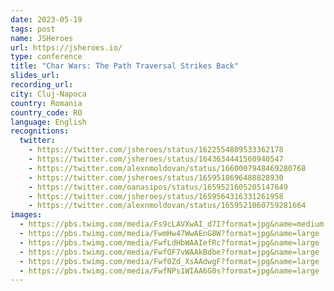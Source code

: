 ```yaml
---
date: 2023-05-19
tags: post
name: JSHeroes
url: https://jsheroes.io/
type: conference
title: "Char Wars: The Path Traversal Strikes Back"
slides_url:
recording_url: 
city: Cluj-Napoca
country: Romania
country_code: RO
language: English
recognitions:
  twitter:
    - https://twitter.com/jsheroes/status/1622554809533362178
    - https://twitter.com/jsheroes/status/1643634441560940547
    - https://twitter.com/alexnmoldovan/status/1660007948469280768
    - https://twitter.com/jsheroes/status/1659518696488828930
    - https://twitter.com/oanasipos/status/1659521605205147649
    - https://twitter.com/jsheroes/status/1659564316331261958
    - https://twitter.com/alexnmoldovan/status/1659521060759281664
images:
  - https://pbs.twimg.com/media/Fs9cLAVXwAI_d7I?format=jpg&name=medium
  - https://pbs.twimg.com/media/FwmHw47WwAEnG8W?format=jpg&name=large
  - https://pbs.twimg.com/media/FwfLdHbWAAIefRc?format=jpg&name=large
  - https://pbs.twimg.com/media/FwfOF7vWAAkBdbe?format=jpg&name=large
  - https://pbs.twimg.com/media/Fwf0Zd_XsAAdwgF?format=jpg&name=large
  - https://pbs.twimg.com/media/FwfNPs1WIAA6G0s?format=jpg&name=large
---
```

